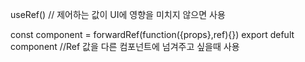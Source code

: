 useRef() // 제어하는 값이 UI에 영향을 미치지 않으면 사용 

const component = forwardRef(function({props},ref){})     export defult component //Ref 값을 다른 컴포넌트에 넘겨주고 싶을때 사용
